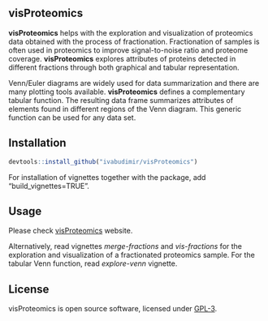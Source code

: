 
<!-- README.md is generated from README.Rmd -->

## visProteomics

**visProteomics** helps with the exploration and visualization of
proteomics data obtained with the process of fractionation.
Fractionation of samples is often used in proteomics to improve
signal-to-noise ratio and proteome coverage. **visProteomics** explores
attributes of proteins detected in different fractions through both
graphical and tabular representation.

Venn/Euler diagrams are widely used for data summarization and there are
many plotting tools available. **visProteomics** defines a complementary
tabular function. The resulting data frame summarizes attributes of
elements found in different regions of the Venn diagram. This generic
function can be used for any data set.

## Installation

``` r
devtools::install_github("ivabudimir/visProteomics")
```

For installation of vignettes together with the package, add
“build\_vignettes=TRUE”.

## Usage

Please check
[visProteomics](https://ivabudimir.github.io/visProteomics/) website.

Alternatively, read vignettes *merge-fractions* and *vis-fractions* for
the exploration and visualization of a fractionated proteomics sample.
For the tabular Venn function, read *explore-venn* vignette.

## License

visProteomics is open source software, licensed under
[GPL-3](https://github.com/ivabudimir/visProteomics/blob/master/LICENSE).
